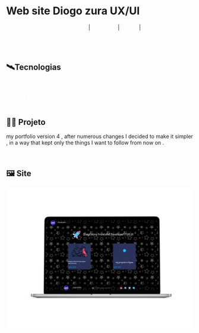 # Web site Diogo zura UX/UI

<p align="center">
  <a href="#-tecnologias" style='color:#FFF'>Tecnologias</a>&nbsp;&nbsp;&nbsp;|&nbsp;&nbsp;&nbsp;
  <a href="#-projeto" style='color:#FFF'>Projeto</a>&nbsp;&nbsp;&nbsp;|&nbsp;&nbsp;&nbsp;
  <a href="#-site" style='color:#FFF'>Site</a>&nbsp;&nbsp;&nbsp;|&nbsp;&nbsp;&nbsp; 
</p>
  <h2 align="center" >
  <a style='color:#FFF' href="https://www.figma.com/community/file/1252120408742820150/portfolio-diogo-zura"> Figma do site</a>
 </h2>


## 🛰️Tecnologias
  <a href="https://nextjs.org" style='color:#FFF'>Next.js</a>
  <br/>
   <a href="https://lottiefiles.com" style='color:#FFF'>Lottie files</a>
  <br/>
  <a href="https://mui.com" style='color:#FFF'>Material UI</a>
  <br/>
  <a href="https://vercel.com" style='color:#FFF'>Vercel</a>
<br/>

## 👨‍💻 Projeto 
my portfolio version 4 , after numerous changes I decided to make it simpler , in a way that kept only the things I want to follow from now on .

<br/>

## 🖼️ Site
![pagina inicial do Diogo zura](/public/my%20site.png)

<br/>




